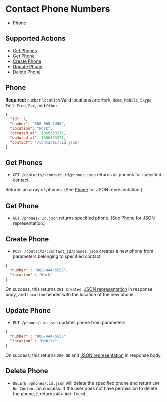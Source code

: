# Contact Phone Numbers

* [Phone](#phone)

## Supported Actions

* [Get Phones](#get-phones)
* [Get Phone](#get-phone)
* [Create Phone](#create-phone)
* [Update Phone](#update-phone)
* [Delete Phone](#delete-phone)

## Phone

**Required:** ```number``` ```location```
Valid locations are: ```Work```, ```Home```, ```Mobile```, ```Skype```, ```Toll-Free```, ```Fax```, and ```Other```.

```json
{
  "id": 1,
  "number": "800-865-7496",
  "location": "Work",
  "created_at": 1366133271,
  "updated_at": 1366133271,
  "contact": "/contacts/:id.json"
}
```

## Get Phones

* ```GET /contacts/:contact_id/phones.json``` returns all phones for specified contact.

Returns an array of phones. (See [Phone](#phone) for JSON representation.)

## Get Phone

 * ```GET /phones/:id.json``` returns specified phone. (See [Phone](#phone) for JSON representation.)

## Create Phone

* ```POST /contacts/:contact_id/phones.json``` creates a new phone from parameters belonging to specified contact

```json
{
  "number" : "800-444-5555",
  "location" : "Work"
}
```

On success, this returns ```201 Created```, [JSON representation](#phone) in response body, and ```Location``` header with the location of the new phone.

## Update Phone

* ```PUT /phones/:id.json``` updates phone from parameters

```json
{
  "number" : "800-444-5555",
  "location" : "Mobile"
}
```

On success, this returns ```200 OK``` and [JSON representation](#phone) in response body.

## Delete Phone

* ```DELETE /phones/:id.json``` will delete the specified phone and return ```204 No Content``` on success. If the user does not have permission to delete the phone, it returns ```404 Not Found```.

